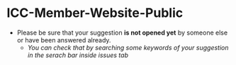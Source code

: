 # ICC-Member-Website-Public

- Please be sure that your suggestion **is not opened yet** by someone else or have been answered already.
  - *You can check that by searching some keywords of your suggestion in the serach bar inside issues tab*

